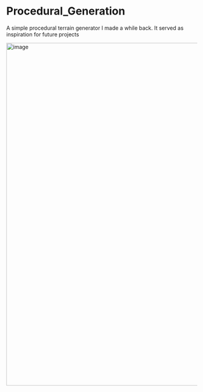 # Procedural_Generation
A simple procedural terrain generator I made a while back. It served as inspiration for future projects

<img width="905" alt="image" src="https://github.com/user-attachments/assets/961259f4-0666-4565-bf3f-cbde40b95515" />
